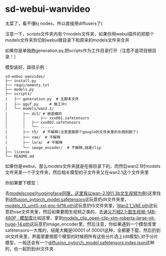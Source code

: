
# sd-webui-wanvideo

太菜了，看不懂kj nodes，所以直接用diffusers了(

注意一下，scripts文件夹内有个models文件夹，如果你用webui插件的把那个models文件夹剪切到webui根目录下和原来的models文件夹合并

如果你是单独跑generation.py,把scripts作为工作目录打开（注意不是项目根目录！）

模型装好，路径示例：

```
sd-webui-wanvideo/
├── install.py
├── requirements.txt
├── models.py
├── scripts/
|	├── generation.py  # 主脚本文件
|	├── gguf.py     # 施工中(
|	└── models/wan2.1/
|		├── dit/ # 放底模的
|		|     	├── xxx001.safetensors
|		|	├── xxx002.safetensors
|		|	└── ......
|		├── t5/  # 不解释(注意里面那个google的文件夹里的东西别删了)
|		├── vae/  # 不解释
|		├── lora/  # 不解释
|		└── image_encoder/  # 不解释,就是clip
├── license
└── README.md
```

如果你是webui，那么models文件夹就是在根目录下的，而然后wan2.1时models文件夹里一个子文件夹，然后相关模型的子文件夹又在wan2.1这个文件夹里

你如果要下模型：

去[modelscope(huggingface同理，这里我以wan-2.1的1.3b文生视频为例)](https://www.modelscope.cn/models/Wan-AI/Wan2.1-T2V-1.3B/files)这里找到[diffusion_pytorch_model.safetensors](https://www.modelscope.cn/models/Wan-AI/Wan2.1-T2V-1.3B/file/view/master?fileName=diffusion_pytorch_model.safetensors&status=2)这玩意扔dit文件夹里，[models_t5_umt5-xxl-enc-bf16.pth](https://www.modelscope.cn/models/Wan-AI/Wan2.1-T2V-1.3B/file/view/master?fileName=models_t5_umt5-xxl-enc-bf16.pth&status=2)这玩意扔t5文件夹里，[Wan2.1_VAE.pth](https://www.modelscope.cn/models/Wan-AI/Wan2.1-T2V-1.3B/file/view/master?fileName=Wan2.1_VAE.pth&status=2)这玩意扔vae文件夹里，然后如果要图生视频之类的，去[通义万相2.1-图生视频-14B-480P · 模型库](https://www.modelscope.cn/models/Wan-AI/Wan2.1-I2V-14B-480P/files)比如这里，拿到[models_clip_open-clip-xlm-roberta-large-vit-huge-14.pth](https://www.modelscope.cn/models/Wan-AI/Wan2.1-I2V-14B-480P/file/view/master?fileName=models_clip_open-clip-xlm-roberta-large-vit-huge-14.pth&status=2)这玩意扔image_encoder里，然后注意，你如果遇到一个模型库里safetensors一大堆的，结尾大概是00001 of 00001这种，全都要下载，然后扔到dit文件夹里，界面里要用那个模型的时候把所有这些分片选上(dit模型),对于分片模型，一般还会有一个[diffusion_pytorch_model.safetensors.index.json](https://www.modelscope.cn/models/Wan-AI/Wan2.1-T2V-14B/file/view/master?fileName=diffusion_pytorch_model.safetensors.index.json&status=1)这种的，也一起扔到dit文件夹
